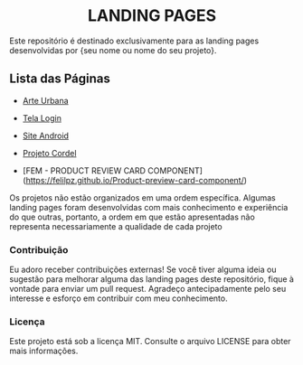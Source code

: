 # <div align="center">LANDING PAGES</div>
Este repositório é destinado exclusivamente para as landing pages desenvolvidas por {seu nome ou nome do seu projeto}.

## Lista das Páginas
- [Arte Urbana](https://felilpz.github.io/arte-urbana-vitoria/)

- [Tela Login](https://felilpz.github.io/tela-login/)

- [Site Android](https://felilpz.github.io/site-android/)

- [Projeto Cordel](https://felilpz.github.io/projeto-cordel/)

- [FEM - PRODUCT REVIEW CARD COMPONENT] (https://felilpz.github.io/Product-preview-card-component/)

Os projetos não estão organizados em uma ordem específica. Algumas landing pages foram desenvolvidas com mais conhecimento e experiência do que outras, portanto, a ordem em que estão apresentadas não representa necessariamente a qualidade de cada projeto


### Contribuição
Eu adoro receber contribuições externas! Se você tiver alguma ideia ou sugestão para melhorar alguma das landing pages deste repositório, fique à vontade para enviar um pull request. Agradeço antecipadamente pelo seu interesse e esforço em contribuir com meu conhecimento.

### Licença
Este projeto está sob a licença MIT. Consulte o arquivo LICENSE para obter mais informações.
